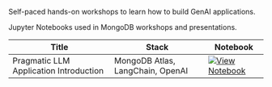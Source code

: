 Self-paced hands-on workshops to learn how to build GenAI applications.

Jupyter Notebooks used in MongoDB workshops and presentations.

| Title | Stack | Notebook |
|-------|-------|----------|
| Pragmatic LLM Application Introduction | MongoDB Atlas, LangChain, OpenAI | [![View Notebook](https://img.shields.io/badge/view-notebook-orange?logo=jupyter)](notebooks/workshops/Pragmatic_LLM_Application_Introduction_From_RAG_to_Agents_with_MongoDB.ipynb) |
